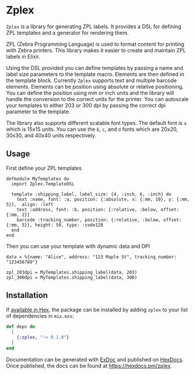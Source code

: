 # Zplex

`Zplex` is a library for generating ZPL labels. It provides a DSL for defining ZPL templates and a generator for rendering them.

ZPL (Zebra Programming Language) is used to format content for printing with Zebra printers. This library makes it easier to create 
and maintain ZPL labels in Elixir.

Using the DSL provided you can define templates by passing a name and label size parameters to the template macro. Elements are then
defined in the template block. Currently `Zplex` supports text and multiple barcode elements. Elements can be position using absolute
or relative positioning. You can define the position using mm or inch units and the library will handle the conversion to the correct
units for the printer. You can autoscale your templates to either 203 or 300 dpi by passing the correct dpi parameter to the template.

The library also supports different scalable font types. The default font is `a` which is 15x15 units. You can use the `b`, `c`, and `d`
fonts which are 20x20, 30x30, and 40x40 units respectively.

## Usage

First define your ZPL templates

```
defmodule MyTemplates do
  import Zplex.TemplateDSL

  template :shipping_label, label_size: {4, :inch, 6, :inch} do
    text :name, font: :a, position: {:absolute, x: {:mm, 10}, y: {:mm, 5}},  align: :left
    text :address, font: :b, position: {:relative, :below, offset: {:mm, 2}}
    barcode :tracking_number, position: {:relative, :below, offset: {:mm, 5}}, height: 50, type: :code128
  end
end

```

Then you can use your template with dynamic data and DPI

```
data = %{name: "Alice", address: "123 Maple St", tracking_number: "123456789"}

zpl_203dpi = MyTemplates.shipping_label(data, 203)
zpl_300dpi = MyTemplates.shipping_label(data, 300)
```

## Installation

If [available in Hex](https://hex.pm/docs/publish), the package can be installed
by adding `zplex` to your list of dependencies in `mix.exs`:

```elixir
def deps do
  [
    {:zplex, "~> 0.1.0"}
  ]
end
```

Documentation can be generated with [ExDoc](https://github.com/elixir-lang/ex_doc)
and published on [HexDocs](https://hexdocs.pm). Once published, the docs can
be found at <https://hexdocs.pm/zplex>.

